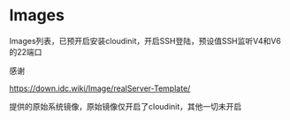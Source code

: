 # Images

Images列表，已预开启安装cloudinit，开启SSH登陆，预设值SSH监听V4和V6的22端口

感谢

https://down.idc.wiki/Image/realServer-Template/

提供的原始系统镜像，原始镜像仅开启了cloudinit，其他一切未开启
